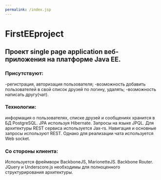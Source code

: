 ```yaml
---
permalink: /index.jsp
---
```

# FirstEEproject

## Проект single page application веб-приложения на платформе Java EE.
### **Присутствуют:**
-регистрация, авторизация пользователя;
-возможность добавить пользователей в свой список друзей по логину, удалять;
-возможность написать другу(чат).

### **Технологии:**
информация о пользователях, списке друзей и сообщениях хранится в БД PostgreSQL. JPA используя Hibernate. Запросы на языке JPQL.
Для архитектуры REST сервиса используется Jax-rs.
Навигация и основные запросы используют REST. Однако для реализации чата используется Web socket.
### **Со стороны клиента:**
Используется фреймворк BackboneJS, MarionetteJS. Backbone Router. JQuery и Underscore.js необходимы для полноценного структурирования архитектуры.
